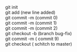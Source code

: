 git init <br>
git add (new line added)<br>
git commit -m (commit 0)<br>
git commit -m (commit 1)<br>
git commit -m (commit 2)<br>
git checkout -b (branch bug-fix)<br>
git commit -m ( commit 9)<br>
git checkout ( schitch to master)<br>